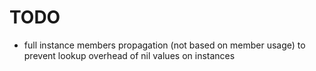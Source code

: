 # TODO

* full instance members propagation (not based on member usage) to prevent lookup overhead of nil values on instances
